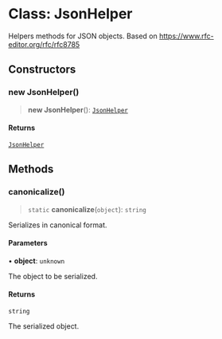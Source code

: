 # Class: JsonHelper

Helpers methods for JSON objects.
Based on https://www.rfc-editor.org/rfc/rfc8785

## Constructors

### new JsonHelper()

> **new JsonHelper**(): [`JsonHelper`](JsonHelper.md)

#### Returns

[`JsonHelper`](JsonHelper.md)

## Methods

### canonicalize()

> `static` **canonicalize**(`object`): `string`

Serializes in canonical format.

#### Parameters

• **object**: `unknown`

The object to be serialized.

#### Returns

`string`

The serialized object.
